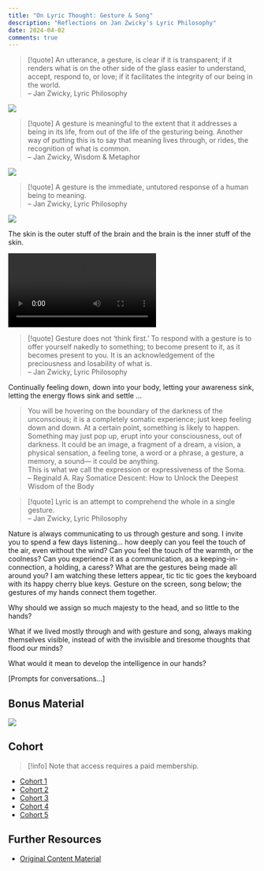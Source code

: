 ```yaml
---
title: "On Lyric Thought: Gesture & Song"
description: "Reflections on Jan Zwicky's Lyric Philosophy"
date: 2024-04-02
comments: true
---
```



> [!quote]
> An utterance, a gesture, is clear if it is transparent; if it renders what is on the other side of the glass easier to understand, accept, respond to, or love; if it facilitates the integrity of our being in the world.\
> – Jan Zwicky, Lyric Philosophy

![](https://www.youtube-nocookie.com/watch?v=OBk3ynRbtsw)


> [!quote]
> A gesture is meaningful to the extent that it addresses a being in its life, from out of the life of the gesturing being. Another way of putting this is to say that meaning lives through, or rides, the recognition of what is common.\
> – Jan Zwicky, Wisdom & Metaphor

![](https://www.youtube-nocookie.com/watch?v=rcDaB-P9sK8)

> [!quote]
> A gesture is the immediate, untutored response of a human being to meaning.\
> – Jan Zwicky, Lyric Philosophy

![](https://www.youtube-nocookie.com/watch?v=Gw4jplu713g)

The skin is the outer stuff of the brain and the brain is the inner stuff of the skin.

<video controlslist="nodownload" src="https://www.dropbox.com/scl/fi/p80nzxwh92do9oxofupop/fascial-embryology.mp4?rlkey=m5bvk5zy5fs3bxink5e6aj4at&st=wqeya5w4&raw=1" controls=""></video>

> [!quote]
> Gesture does not ‘think first.’ To respond with a gesture is to offer yourself nakedly to something; to become present to it, as it becomes present to you. It is an acknowledgement of the preciousness and losability of what is.\
> – Jan Zwicky, Lyric Philosophy

Continually feeling down, down into your body, letting your awareness sink, letting the energy flows sink and settle …

> You will be hovering on the boundary of the darkness of the unconscious; it is a completely somatic experience; just keep feeling down and down. At a certain point, something is likely to happen. Something may just pop up, erupt into your consciousness, out of darkness. It could be an image, a fragment of a dream, a vision, a physical sensation, a feeling tone, a word or a phrase, a gesture, a memory, a sound— it could be anything. \
This is what we call the expression or expressiveness of the Soma. \
> – Reginald A. Ray Somatice Descent: How to Unlock the Deepest Wisdom of the Body

> [!quote]
> Lyric is an attempt to comprehend the whole in a single gesture.\
> – Jan Zwicky, Lyric Philosophy

Nature is always communicating to us through gesture and song. I invite you to spend a few days listening… how deeply can you feel the touch of the air, even without the wind? Can you feel the touch of the warmth, or the coolness? Can you experience it as a communication, as a keeping-in-connection, a holding, a caress? What are the gestures being made all around you? I am watching these letters appear, tic tic tic goes the keyboard with its happy cherry blue keys. Gesture on the screen, song below; the gestures of my hands connect them together.

Why should we assign so much majesty to the head, and so little to the hands?

What if we lived mostly through and with gesture and song, always making themselves visible, instead of with the invisible and tiresome thoughts that flood our minds?

What would it mean to develop the intelligence in our hands?

[Prompts for conversations…]

## Bonus Material

![](https://www.youtube-nocookie.com/watch?v=PJwDiSBafIQ)

## Cohort

> [!info] Note that access requires a paid membership.

- [Cohort 1](https://bonnittaroy.substack.com/p/video-recording-lyric-thought-gesture)
- [Cohort 2](https://bonnittaroy.substack.com/p/video-recording-gesture-and-song)
- [Cohort 3](https://bonnittaroy.substack.com/p/video-recording-gesture-and-song-521)
- [Cohort 4](https://bonnittaroy.substack.com/p/video-recording-gesture-and-song-d63)
- [Cohort 5](https://bonnittaroy.substack.com/p/video-recording-gesture-and-song-d6b)

## Further Resources

- [Original Content Material](https://bonnittaroy.substack.com/p/on-lyric-thought-gesture-and-song)
